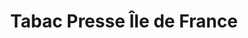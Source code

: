 ---
title: "Tabac Presse Île de France"
url: /besancon/tabac-presse-ile-de-france/
shop: Zeitungen
---